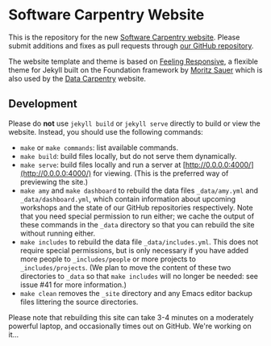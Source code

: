 # Software Carpentry Website

This is the repository for the new [Software Carpentry website](http://software-carpentry.org).
Please submit additions and fixes as pull requests through [our GitHub repository](https://github.com/swcarpentry/site).

The website template and theme is based on [Feeling Responsive](https://github.com/Phlow/feeling-responsive),
a flexible theme for Jekyll built on the Foundation framework by [Moritz Sauer](https://github.com/Phlow)
which is also used by the [Data Carpentry](http://datacarpentry.org) website.

## Development

Please do **not** use `jekyll build` or `jekyll serve` directly to build or view the website.
Instead,
you should use the following commands:

*   `make` or `make commands`: list available commands.
*   `make build`: build files locally, but do not serve them dynamically.
*   `make serve`: build files locally and run a server at [http://0.0.0.0:4000/](http://0.0.0.0:4000/) for viewing.
    (This is the preferred way of previewing the site.)
*   `make amy` and `make dashboard` to rebuild the data files `_data/amy.yml` and `_data/dashboard.yml`,
    which contain information about upcoming workshops and the state of our GitHub repositories respectively.
    Note that you need special permission to run either;
    we cache the output of these commands in the `_data` directory
    so that you can rebuild the site without running either.
*   `make includes` to rebuild the data file `_data/includes.yml`.
    This does not require special permissions,
    but is only necessary if you have added more people to `_includes/people`
    or more projects to `_includes/projects`.
    (We plan to move the content of these two directories to `_data`
    so that `make includes` will no longer be needed:
    see issue #41 for more information.)
*   `make clean` removes the `_site` directory and any Emacs editor backup files littering the source directories.

Please note that rebuilding this site can take 3-4 minutes on a moderately powerful laptop,
and occasionally times out on GitHub.
We're working on it...
